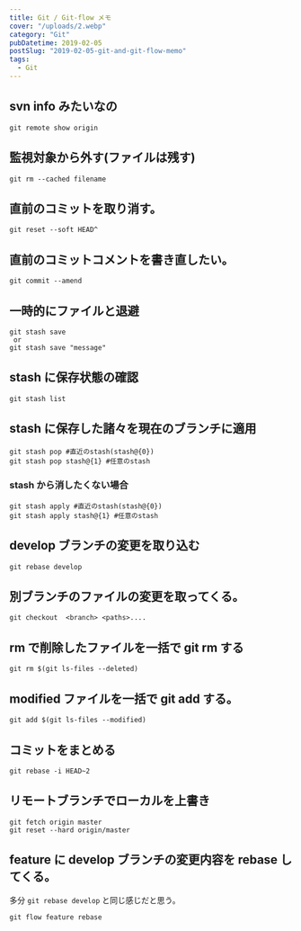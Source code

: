 ```yaml
---
title: Git / Git-flow メモ
cover: "/uploads/2.webp"
category: "Git"
pubDatetime: 2019-02-05
postSlug: "2019-02-05-git-and-git-flow-memo"
tags:
  - Git
---
```


## svn info みたいなの

```git
git remote show origin
```

## 監視対象から外す(ファイルは残す)

```git
git rm --cached filename
```

## 直前のコミットを取り消す。

```git
git reset --soft HEAD^
```

## 直前のコミットコメントを書き直したい。

```git
git commit --amend
```

## 一時的にファイルと退避

```git
git stash save
 or
git stash save "message"
```

## stash に保存状態の確認

```git
git stash list
```

## stash に保存した諸々を現在のブランチに適用

```git
git stash pop #直近のstash(stash@{0})
git stash pop stash@{1} #任意のstash
```

### stash から消したくない場合

```
git stash apply #直近のstash(stash@{0})
git stash apply stash@{1} #任意のstash
```

## develop ブランチの変更を取り込む

```git
git rebase develop
```

## 別ブランチのファイルの変更を取ってくる。

```git
git checkout  <branch> <paths>....
```

## rm で削除したファイルを一括で git rm する

```
git rm $(git ls-files --deleted)
```

## modified ファイルを一括で git add する。

```
git add $(git ls-files --modified)
```

## コミットをまとめる

```
git rebase -i HEAD~2
```

## リモートブランチでローカルを上書き

```
git fetch origin master
git reset --hard origin/master
```

## feature に develop ブランチの変更内容を rebase してくる。

多分 `git rebase develop` と同じ感じだと思う。

```
git flow feature rebase
```
